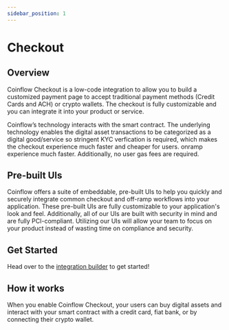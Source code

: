```yaml
---
sidebar_position: 1
---
```


# Checkout

## Overview

Coinflow Checkout is a low-code integration to allow you to build a customized payment page to accept traditional payment methods (Credit Cards and ACH) or crypto wallets. The checkout is fully customizable and you can integrate it into your product or service.


Coinflow’s technology interacts with the smart contract. The underlying technology enables the digital asset transactions to be categorized as a digital good/service so stringent KYC verfication is required, which makes the checkout experience much faster and cheaper for users.  onramp experience much faster. Additionally, no user gas fees are required.

## Pre-built UIs

Coinflow offers a suite of embeddable, pre-built UIs to help you quickly and securely integrate common checkout and
off-ramp workflows into your application. These pre-built UIs are fully customizable to your application's look and feel.
Additionally, all of our UIs are built with security in mind and are fully PCI-compliant. Utilizing our UIs will
allow your team to focus on your product instead of wasting time on compliance and security.


## Get Started

Head over to the [integration builder](http://localhost:3000/integration-builder?language=react&chain=solana&product=checkout) to get started!

## How it works

When you enable Coinflow Checkout, your users can buy digital assets and interact with your smart contract with a credit card, fiat bank, or by connecting their crypto wallet. 
